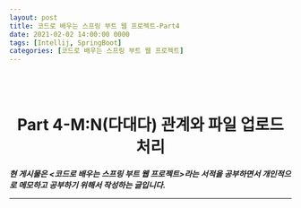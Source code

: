 ```yaml
---
layout: post
title: 코드로 배우는 스프링 부트 웹 프로젝트-Part4
date: 2021-02-02 14:00:00 0000
tags: [Intellij, SpringBoot]
categories: [코드로 배우는 스프링 부트 웹 프로젝트]
---
```

<br><br>
# <center>Part 4-M:N(다대다) 관계와 파일 업로드 처리</center>

***현 게시물은 <코드로 배우는  스프링 부트 웹 프로젝트>라는 서적을 공부하면서 개인적으로 메모하고 공부하기 위해서 작성하는 글입니다.***

---



<br><br><br>



